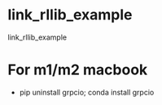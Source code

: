 # link_rllib_example
link_rllib_example

# For m1/m2 macbook
- pip uninstall grpcio; conda install grpcio